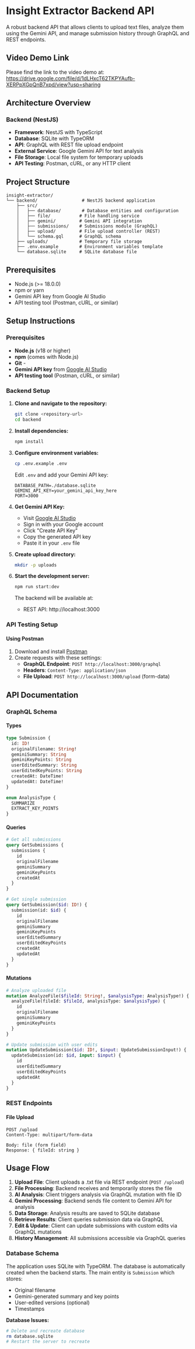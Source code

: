 # Insight Extractor Backend API

A robust backend API that allows clients to upload text files, analyze them using the Gemini API, and manage submission history through GraphQL and REST endpoints.

## Video Demo Link
Please find the link to the video demo at: https://drive.google.com/file/d/1dLHxcT62TKPYAufb-XERPpXGpQnB7xpd/view?usp=sharing

## Architecture Overview

### Backend (NestJS)
- **Framework**: NestJS with TypeScript
- **Database**: SQLite with TypeORM
- **API**: GraphQL with REST file upload endpoint
- **External Service**: Google Gemini API for text analysis
- **File Storage**: Local file system for temporary uploads
- **API Testing**: Postman, cURL, or any HTTP client


## Project Structure

```
insight-extractor/
└── backend/                 # NestJS backend application
    ├── src/
    │   ├── database/        # Database entities and configuration
    │   ├── file/           # File handling service
    │   ├── gemini/         # Gemini API integration
    │   ├── submissions/    # Submissions module (GraphQL)
    │   ├── upload/         # File upload controller (REST)
    │   └── schema.gql      # GraphQL schema
    ├── uploads/            # Temporary file storage
    ├── .env.example        # Environment variables template
    └── database.sqlite     # SQLite database file
```

## Prerequisites

- Node.js (>= 18.0.0)
- npm or yarn
- Gemini API key from Google AI Studio
- API testing tool (Postman, cURL, or similar)

## Setup Instructions

### Prerequisites

- **Node.js** (v18 or higher) 
- **npm** (comes with Node.js)
- **Git** - 
- **Gemini API key** from [Google AI Studio](https://makersuite.google.com/app/apikey)
- **API testing tool** (Postman, cURL, or similar)

### Backend Setup

1. **Clone and navigate to the repository:**
   ```bash
   git clone <repository-url>
   cd backend
   ```

2. **Install dependencies:**
   ```bash
   npm install
   ```

3. **Configure environment variables:**
   ```bash
   cp .env.example .env
   ```
   
   Edit `.env` and add your Gemini API key:
   ```env
   DATABASE_PATH=./database.sqlite
   GEMINI_API_KEY=your_gemini_api_key_here
   PORT=3000
   ```

4. **Get Gemini API Key:**
   - Visit [Google AI Studio](https://makersuite.google.com/app/apikey)
   - Sign in with your Google account
   - Click "Create API Key"
   - Copy the generated API key
   - Paste it in your `.env` file

5. **Create upload directory:**
   ```bash
   mkdir -p uploads
   ```

6. **Start the development server:**
   ```bash
   npm run start:dev
   ```

   The backend will be available at:
   - REST API: http://localhost:3000

### API Testing Setup

#### Using Postman 
1. Download and install [Postman](https://www.postman.com/downloads/)
2. Create requests with these settings:
   - **GraphQL Endpoint**: `POST http://localhost:3000/graphql`
   - **Headers**: `Content-Type: application/json`
   - **File Upload**: `POST http://localhost:3000/upload` (form-data)


## API Documentation

### GraphQL Schema

#### Types
```graphql
type Submission {
  id: ID!
  originalFilename: String!
  geminiSummary: String
  geminiKeyPoints: String
  userEditedSummary: String
  userEditedKeyPoints: String
  createdAt: DateTime!
  updatedAt: DateTime!
}

enum AnalysisType {
  SUMMARIZE
  EXTRACT_KEY_POINTS
}
```

#### Queries
```graphql
# Get all submissions
query GetSubmissions {
  submissions {
    id
    originalFilename
    geminiSummary
    geminiKeyPoints
    createdAt
  }
}

# Get single submission
query GetSubmission($id: ID!) {
  submission(id: $id) {
    id
    originalFilename
    geminiSummary
    geminiKeyPoints
    userEditedSummary
    userEditedKeyPoints
    createdAt
    updatedAt
  }
}
```

#### Mutations
```graphql
# Analyze uploaded file
mutation AnalyzeFile($fileId: String!, $analysisType: AnalysisType!) {
  analyzeFile(fileId: $fileId, analysisType: $analysisType) {
    id
    originalFilename
    geminiSummary
    geminiKeyPoints
  }
}

# Update submission with user edits
mutation UpdateSubmission($id: ID!, $input: UpdateSubmissionInput!) {
  updateSubmission(id: $id, input: $input) {
    id
    userEditedSummary
    userEditedKeyPoints
    updatedAt
  }
}
```

### REST Endpoints

#### File Upload
```
POST /upload
Content-Type: multipart/form-data

Body: file (form field)
Response: { fileId: string }
```

## Usage Flow

1. **Upload File**: Client uploads a .txt file via REST endpoint (`POST /upload`)
2. **File Processing**: Backend receives and temporarily stores the file
3. **AI Analysis**: Client triggers analysis via GraphQL mutation with file ID
4. **Gemini Processing**: Backend sends file content to Gemini API for analysis
5. **Data Storage**: Analysis results are saved to SQLite database
6. **Retrieve Results**: Client queries submission data via GraphQL
7. **Edit & Update**: Client can update submissions with custom edits via GraphQL mutations
8. **History Management**: All submissions accessible via GraphQL queries

### Database Schema
The application uses SQLite with TypeORM. The database is automatically created when the backend starts. The main entity is `Submission` which stores:
- Original filename
- Gemini-generated summary and key points
- User-edited versions (optional)
- Timestamps


**Database Issues:**
```bash
# Delete and recreate database
rm database.sqlite
# Restart the server to recreate
```

